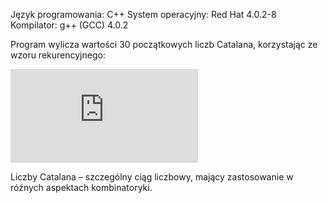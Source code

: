 Język programowania: C++
System operacyjny: Red Hat 4.0.2-8
Kompilator: g++ (GCC) 4.0.2

Program wylicza wartości 30 początkowych liczb Catalana, korzystając ze wzoru rekurencyjnego:

![equation](https://latex.codecogs.com/png.latex?C_0%20%3D%201%20%5Cquad%20%5Ctext%7Bi%7D%20%5Cquad%20C_%7Bn%2B1%7D%20%3D%20%5Cfrac%7B2(2n%2B1)%7D%7Bn%2B2%7D%20C_n)

Liczby Catalana – szczególny ciąg liczbowy, mający zastosowanie w różnych aspektach kombinatoryki.